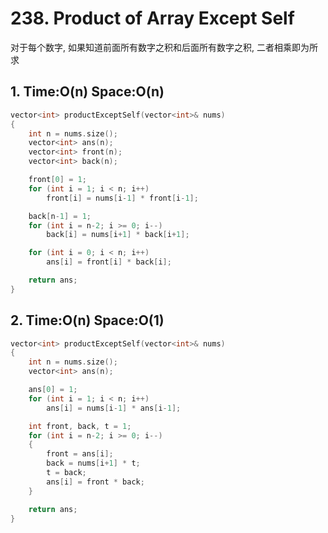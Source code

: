 # 238. Product of Array Except Self
对于每个数字, 如果知道前面所有数字之积和后面所有数字之积, 二者相乘即为所求
## 1. Time:O(n) Space:O(n)
```cpp
vector<int> productExceptSelf(vector<int>& nums)
{
    int n = nums.size();
    vector<int> ans(n);
    vector<int> front(n);
    vector<int> back(n);

    front[0] = 1;
    for (int i = 1; i < n; i++)
        front[i] = nums[i-1] * front[i-1];

    back[n-1] = 1;
    for (int i = n-2; i >= 0; i--)
        back[i] = nums[i+1] * back[i+1];

    for (int i = 0; i < n; i++)
        ans[i] = front[i] * back[i];

    return ans;
}
```
## 2. Time:O(n) Space:O(1)
```cpp
vector<int> productExceptSelf(vector<int>& nums)
{
    int n = nums.size();
    vector<int> ans(n);

    ans[0] = 1;
    for (int i = 1; i < n; i++)
        ans[i] = nums[i-1] * ans[i-1];

    int front, back, t = 1;
    for (int i = n-2; i >= 0; i--)
    {
        front = ans[i];
        back = nums[i+1] * t;
        t = back;
        ans[i] = front * back;
    }

    return ans;
}
```